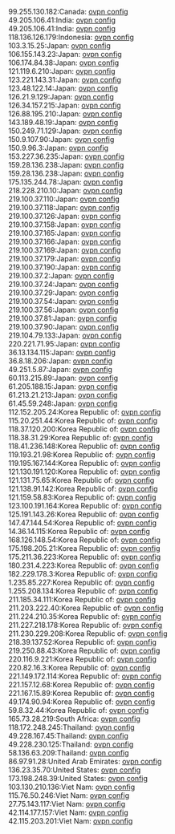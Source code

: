 99.255.130.182:Canada: [ovpn config](vpn/99_255_130_182.ovpn)  
49.205.106.41:India: [ovpn config](vpn/49_205_106_41.ovpn)  
49.205.106.41:India: [ovpn config](vpn/49_205_106_41.ovpn)  
118.136.126.179:Indonesia: [ovpn config](vpn/118_136_126_179.ovpn)  
103.3.15.25:Japan: [ovpn config](vpn/103_3_15_25.ovpn)  
106.155.143.23:Japan: [ovpn config](vpn/106_155_143_23.ovpn)  
106.174.84.38:Japan: [ovpn config](vpn/106_174_84_38.ovpn)  
121.119.6.210:Japan: [ovpn config](vpn/121_119_6_210.ovpn)  
123.221.143.31:Japan: [ovpn config](vpn/123_221_143_31.ovpn)  
123.48.122.14:Japan: [ovpn config](vpn/123_48_122_14.ovpn)  
126.21.9.129:Japan: [ovpn config](vpn/126_21_9_129.ovpn)  
126.34.157.215:Japan: [ovpn config](vpn/126_34_157_215.ovpn)  
126.88.195.210:Japan: [ovpn config](vpn/126_88_195_210.ovpn)  
143.189.48.19:Japan: [ovpn config](vpn/143_189_48_19.ovpn)  
150.249.71.129:Japan: [ovpn config](vpn/150_249_71_129.ovpn)  
150.9.107.90:Japan: [ovpn config](vpn/150_9_107_90.ovpn)  
150.9.96.3:Japan: [ovpn config](vpn/150_9_96_3.ovpn)  
153.227.36.235:Japan: [ovpn config](vpn/153_227_36_235.ovpn)  
159.28.136.238:Japan: [ovpn config](vpn/159_28_136_238.ovpn)  
159.28.136.238:Japan: [ovpn config](vpn/159_28_136_238.ovpn)  
175.135.244.78:Japan: [ovpn config](vpn/175_135_244_78.ovpn)  
218.228.210.10:Japan: [ovpn config](vpn/218_228_210_10.ovpn)  
219.100.37.110:Japan: [ovpn config](vpn/219_100_37_110.ovpn)  
219.100.37.118:Japan: [ovpn config](vpn/219_100_37_118.ovpn)  
219.100.37.126:Japan: [ovpn config](vpn/219_100_37_126.ovpn)  
219.100.37.158:Japan: [ovpn config](vpn/219_100_37_158.ovpn)  
219.100.37.165:Japan: [ovpn config](vpn/219_100_37_165.ovpn)  
219.100.37.166:Japan: [ovpn config](vpn/219_100_37_166.ovpn)  
219.100.37.169:Japan: [ovpn config](vpn/219_100_37_169.ovpn)  
219.100.37.179:Japan: [ovpn config](vpn/219_100_37_179.ovpn)  
219.100.37.190:Japan: [ovpn config](vpn/219_100_37_190.ovpn)  
219.100.37.2:Japan: [ovpn config](vpn/219_100_37_2.ovpn)  
219.100.37.24:Japan: [ovpn config](vpn/219_100_37_24.ovpn)  
219.100.37.29:Japan: [ovpn config](vpn/219_100_37_29.ovpn)  
219.100.37.54:Japan: [ovpn config](vpn/219_100_37_54.ovpn)  
219.100.37.56:Japan: [ovpn config](vpn/219_100_37_56.ovpn)  
219.100.37.81:Japan: [ovpn config](vpn/219_100_37_81.ovpn)  
219.100.37.90:Japan: [ovpn config](vpn/219_100_37_90.ovpn)  
219.104.79.133:Japan: [ovpn config](vpn/219_104_79_133.ovpn)  
220.221.71.95:Japan: [ovpn config](vpn/220_221_71_95.ovpn)  
36.13.134.115:Japan: [ovpn config](vpn/36_13_134_115.ovpn)  
36.8.18.206:Japan: [ovpn config](vpn/36_8_18_206.ovpn)  
49.251.5.87:Japan: [ovpn config](vpn/49_251_5_87.ovpn)  
60.113.215.89:Japan: [ovpn config](vpn/60_113_215_89.ovpn)  
61.205.188.15:Japan: [ovpn config](vpn/61_205_188_15.ovpn)  
61.213.21.213:Japan: [ovpn config](vpn/61_213_21_213.ovpn)  
61.45.59.248:Japan: [ovpn config](vpn/61_45_59_248.ovpn)  
112.152.205.24:Korea Republic of: [ovpn config](vpn/112_152_205_24.ovpn)  
115.20.251.44:Korea Republic of: [ovpn config](vpn/115_20_251_44.ovpn)  
118.37.120.200:Korea Republic of: [ovpn config](vpn/118_37_120_200.ovpn)  
118.38.31.29:Korea Republic of: [ovpn config](vpn/118_38_31_29.ovpn)  
118.41.236.148:Korea Republic of: [ovpn config](vpn/118_41_236_148.ovpn)  
119.193.21.98:Korea Republic of: [ovpn config](vpn/119_193_21_98.ovpn)  
119.195.167.144:Korea Republic of: [ovpn config](vpn/119_195_167_144.ovpn)  
121.130.191.120:Korea Republic of: [ovpn config](vpn/121_130_191_120.ovpn)  
121.131.75.65:Korea Republic of: [ovpn config](vpn/121_131_75_65.ovpn)  
121.138.91.142:Korea Republic of: [ovpn config](vpn/121_138_91_142.ovpn)  
121.159.58.83:Korea Republic of: [ovpn config](vpn/121_159_58_83.ovpn)  
123.100.191.164:Korea Republic of: [ovpn config](vpn/123_100_191_164.ovpn)  
125.191.143.26:Korea Republic of: [ovpn config](vpn/125_191_143_26.ovpn)  
147.47.144.54:Korea Republic of: [ovpn config](vpn/147_47_144_54.ovpn)  
14.36.14.115:Korea Republic of: [ovpn config](vpn/14_36_14_115.ovpn)  
168.126.148.54:Korea Republic of: [ovpn config](vpn/168_126_148_54.ovpn)  
175.198.205.21:Korea Republic of: [ovpn config](vpn/175_198_205_21.ovpn)  
175.211.36.223:Korea Republic of: [ovpn config](vpn/175_211_36_223.ovpn)  
180.231.4.223:Korea Republic of: [ovpn config](vpn/180_231_4_223.ovpn)  
182.229.178.3:Korea Republic of: [ovpn config](vpn/182_229_178_3.ovpn)  
1.235.85.227:Korea Republic of: [ovpn config](vpn/1_235_85_227.ovpn)  
1.255.208.134:Korea Republic of: [ovpn config](vpn/1_255_208_134.ovpn)  
211.185.34.111:Korea Republic of: [ovpn config](vpn/211_185_34_111.ovpn)  
211.203.222.40:Korea Republic of: [ovpn config](vpn/211_203_222_40.ovpn)  
211.224.210.35:Korea Republic of: [ovpn config](vpn/211_224_210_35.ovpn)  
211.227.218.178:Korea Republic of: [ovpn config](vpn/211_227_218_178.ovpn)  
211.230.229.208:Korea Republic of: [ovpn config](vpn/211_230_229_208.ovpn)  
218.39.137.52:Korea Republic of: [ovpn config](vpn/218_39_137_52.ovpn)  
219.250.88.43:Korea Republic of: [ovpn config](vpn/219_250_88_43.ovpn)  
220.116.9.221:Korea Republic of: [ovpn config](vpn/220_116_9_221.ovpn)  
220.82.16.3:Korea Republic of: [ovpn config](vpn/220_82_16_3.ovpn)  
221.149.172.114:Korea Republic of: [ovpn config](vpn/221_149_172_114.ovpn)  
221.157.12.68:Korea Republic of: [ovpn config](vpn/221_157_12_68.ovpn)  
221.167.15.89:Korea Republic of: [ovpn config](vpn/221_167_15_89.ovpn)  
49.174.90.94:Korea Republic of: [ovpn config](vpn/49_174_90_94.ovpn)  
59.8.32.44:Korea Republic of: [ovpn config](vpn/59_8_32_44.ovpn)  
165.73.28.219:South Africa: [ovpn config](vpn/165_73_28_219.ovpn)  
118.172.248.245:Thailand: [ovpn config](vpn/118_172_248_245.ovpn)  
49.228.167.45:Thailand: [ovpn config](vpn/49_228_167_45.ovpn)  
49.228.230.125:Thailand: [ovpn config](vpn/49_228_230_125.ovpn)  
58.136.63.209:Thailand: [ovpn config](vpn/58_136_63_209.ovpn)  
86.97.91.28:United Arab Emirates: [ovpn config](vpn/86_97_91_28.ovpn)  
136.23.35.70:United States: [ovpn config](vpn/136_23_35_70.ovpn)  
173.198.248.39:United States: [ovpn config](vpn/173_198_248_39.ovpn)  
103.130.210.136:Viet Nam: [ovpn config](vpn/103_130_210_136.ovpn)  
115.76.50.246:Viet Nam: [ovpn config](vpn/115_76_50_246.ovpn)  
27.75.143.117:Viet Nam: [ovpn config](vpn/27_75_143_117.ovpn)  
42.114.177.157:Viet Nam: [ovpn config](vpn/42_114_177_157.ovpn)  
42.115.203.201:Viet Nam: [ovpn config](vpn/42_115_203_201.ovpn)  

